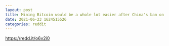 ```yaml
--- 
layout: post 
title: Mining Bitcoin would be a whole lot easier after China's ban on mining 
date: 2021-06-23 1624515526 
categories: reddit 
--- 
```

https://redd.it/o6v2i0